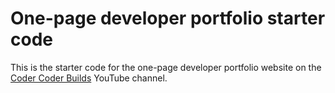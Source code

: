 # One-page developer portfolio starter code

This is the starter code for the one-page developer portfolio website on the [Coder Coder Builds](https://www.youtube.com/@codercoderbuilds) YouTube channel.
